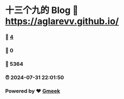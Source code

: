 # 十三个九的 Blog :link: https://aglarevv.github.io/ 
### :page_facing_up: [4](https://aglarevv.github.io//tag.html) 
### :speech_balloon: 0 
### :hibiscus: 5364 
### :alarm_clock: 2024-07-31 22:01:50 
### Powered by :heart: [Gmeek](https://github.com/Meekdai/Gmeek)

